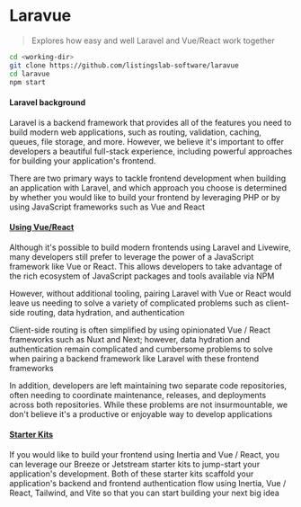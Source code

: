 
# Laravue

> Explores how easy and well Laravel and Vue/React work together

```bash
cd <working-dir>
git clone https://github.com/listingslab-software/laravue
cd laravue
npm start
```

#### Laravel background

Laravel is a backend framework that provides all of the features you need to build modern web applications, such as routing, validation, caching, queues, file storage, and more. However, we believe it's important to offer developers a beautiful full-stack experience, including powerful approaches for building your application's frontend.

There are two primary ways to tackle frontend development when building an application with Laravel, and which approach you choose is determined by whether you would like to build your frontend by leveraging PHP or by using JavaScript frameworks such as Vue and React

#### [Using Vue/React](https://laravel.com/docs/10.x/frontend#using-vue-react)

Although it's possible to build modern frontends using Laravel and Livewire, many developers still prefer to leverage the power of a JavaScript framework like Vue or React. This allows developers to take advantage of the rich ecosystem of JavaScript packages and tools available via NPM

However, without additional tooling, pairing Laravel with Vue or React would leave us needing to solve a variety of complicated problems such as client-side routing, data hydration, and authentication

Client-side routing is often simplified by using opinionated Vue / React frameworks such as Nuxt and Next; however, data hydration and authentication remain complicated and cumbersome problems to solve when pairing a backend framework like Laravel with these frontend frameworks

In addition, developers are left maintaining two separate code repositories, often needing to coordinate maintenance, releases, and deployments across both repositories. While these problems are not insurmountable, we don't believe it's a productive or enjoyable way to develop applications

#### [Starter Kits](https://laravel.com/docs/10.x/frontend#inertia-starter-kits)

If you would like to build your frontend using Inertia and Vue / React, you can leverage our Breeze or Jetstream starter kits to jump-start your application's development. Both of these starter kits scaffold your application's backend and frontend authentication flow using Inertia, Vue / React, Tailwind, and Vite so that you can start building your next big idea
